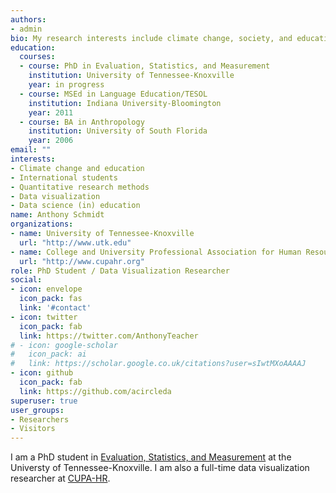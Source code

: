 ```yaml
---
authors:
- admin
bio: My research interests include climate change, society, and education, as well as quantitative methods and data visualization.
education:
  courses:
  - course: PhD in Evaluation, Statistics, and Measurement
    institution: University of Tennessee-Knoxville
    year: in progress
  - course: MSEd in Language Education/TESOL
    institution: Indiana University-Bloomington
    year: 2011
  - course: BA in Anthropology
    institution: University of South Florida
    year: 2006
email: ""
interests:
- Climate change and education
- International students
- Quantitative research methods
- Data visualization
- Data science (in) education
name: Anthony Schmidt
organizations:
- name: University of Tennessee-Knoxville
  url: "http://www.utk.edu"
- name: College and University Professional Association for Human Resources (CUPA-HR)
  url: "http://www.cupahr.org"
role: PhD Student / Data Visualization Researcher
social:
- icon: envelope
  icon_pack: fas
  link: '#contact'
- icon: twitter
  icon_pack: fab
  link: https://twitter.com/AnthonyTeacher
# - icon: google-scholar
#   icon_pack: ai
#   link: https://scholar.google.co.uk/citations?user=sIwtMXoAAAAJ
- icon: github
  icon_pack: fab
  link: https://github.com/acircleda
superuser: true
user_groups:
- Researchers
- Visitors
---
```


I am a PhD student in [Evaluation, Statistics, and Measurement](https://epc.utk.edu/evaluation-statistics-measurement/) at the Universty of Tennessee-Knoxville. I am also a full-time data visualization researcher at [CUPA-HR](http://www.cupahr.org/). 
